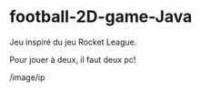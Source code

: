 # football-2D-game-Java

Jeu inspiré du jeu Rocket League.

Pour jouer à deux, il faut deux pc!

/image/ip
